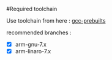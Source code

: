 #Required toolchain

Use toolchain from here :  [gcc-prebuilts](https://github.com/iykequame/gcc-prebuilts)

 recommended branches :  
- [x] arm-gnu-7.x
- [x] arm-linaro-7.x
